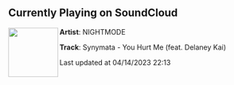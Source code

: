 ## Currently Playing on SoundCloud

[<img align="left" width="100" src="https://i1.sndcdn.com/artworks-1PUE8FBunsNTLc92-Gu5pNQ-t500x500.jpg">](https://soundcloud.com/nightmoderecs/youhurtme)

**Artist**: NIGHTMODE 

**Track**: Synymata - You Hurt Me (feat. Delaney Kai)

Last updated at 04/14/2023 22:13

